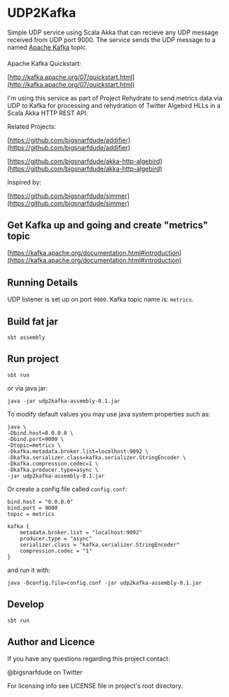 # UDP2Kafka 

Simple UDP service using Scala Akka that can recieve any UDP message received from UDP port 9000.  The service sends the UDP message to a named [Apache Kafka](http://kafka.apache.org/) topic. 

####
Apache Kafka Quickstart:

[http://kafka.apache.org/07/quickstart.html](http://kafka.apache.org/07/quickstart.html)


I'm using this service as part of Project Rehydrate to send metrics data via UDP to Kafka for processing and rehydration of Twitter Algebird HLLs in a Scala Akka HTTP REST API.

Related Projects:

[https://github.com/bigsnarfdude/addifier](https://github.com/bigsnarfdude/addifier)

[https://github.com/bigsnarfdude/akka-http-algebird](https://github.com/bigsnarfdude/akka-http-algebird)

Inspired by:

[https://github.com/bigsnarfdude/simmer](https://github.com/bigsnarfdude/simmer)

## Get Kafka up and going and create "metrics" topic

[https://kafka.apache.org/documentation.html#introduction](https://kafka.apache.org/documentation.html#introduction)

## Running Details

UDP listener is set up on port `9000`.
Kafka topic name is: `metrics`.

## Build fat jar

`sbt assembly`


## Run project 

`sbt run`

or via java jar:

`java -jar udp2kafka-assembly-0.1.jar`

To modify default values you may use java system properties such as:

    java \
    -Dbind.host=0.0.0.0 \
    -Dbind.port=9000 \
    -Dtopic=metrics \
    -Dkafka.metadata.broker.list=localhost:9092 \
    -Dkafka.serializer.class=kafka.serializer.StringEncoder \
    -Dkafka.compression.codec=1 \
    -Dkafka.producer.type=async \
    -jar udp2kafka-assembly-0.1.jar
    
Or create a config file called `config.conf`:

    bind.host = "0.0.0.0"
    bind.port = 9000
    topic = metrics

    kafka {
        metadata.broker.list = "localhost:9092"
        producer.type = "async"
        serializer.class = "kafka.serializer.StringEncoder"
        compression.codec = "1"
    }

and run it with:

    java -Dconfig.file=config.conf -jar udp2kafka-assembly-0.1.jar
    

## Develop

`sbt run`
    

## Author and Licence
If you have any questions regarding this project contact:

@bigsnarfdude on Twitter

For licensing info see LICENSE file in project's root directory.
